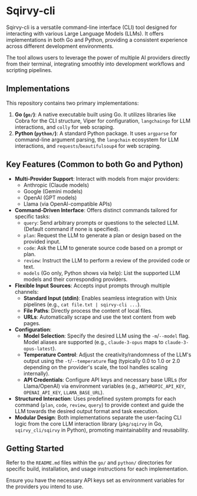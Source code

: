 # Sqirvy-cli

Sqirvy-cli is a versatile command-line interface (CLI) tool designed for interacting with various Large Language Models (LLMs). It offers implementations in both Go and Python, providing a consistent experience across different development environments.

The tool allows users to leverage the power of multiple AI providers directly from their terminal, integrating smoothly into development workflows and scripting pipelines.

## Implementations

This repository contains two primary implementations:

1.  **Go (`go/`)**: A native executable built using Go. It utilizes libraries like Cobra for the CLI structure, Viper for configuration, `langchaingo` for LLM interactions, and `colly` for web scraping.
2.  **Python (`python/`)**: A standard Python package. It uses `argparse` for command-line argument parsing, the `langchain` ecosystem for LLM interactions, and `requests`/`beautifulsoup4` for web scraping.

## Key Features (Common to both Go and Python)

*   **Multi-Provider Support**: Interact with models from major providers:
    *   Anthropic (Claude models)
    *   Google (Gemini models)
    *   OpenAI (GPT models)
    *   Llama (via OpenAI-compatible APIs)
*   **Command-Driven Interface**: Offers distinct commands tailored for specific tasks:
    *   `query`: Send arbitrary prompts or questions to the selected LLM. (Default command if none is specified).
    *   `plan`: Request the LLM to generate a plan or design based on the provided input.
    *   `code`: Ask the LLM to generate source code based on a prompt or plan.
    *   `review`: Instruct the LLM to perform a review of the provided code or text.
    *   `models` (Go only, Python shows via help): List the supported LLM models and their corresponding providers.
*   **Flexible Input Sources**: Accepts input prompts through multiple channels:
    *   **Standard Input (stdin)**: Enables seamless integration with Unix pipelines (e.g., `cat file.txt | sqirvy-cli ...`).
    *   **File Paths**: Directly process the content of local files.
    *   **URLs**: Automatically scrape and use the text content from web pages.
*   **Configuration**:
    *   **Model Selection**: Specify the desired LLM using the `-m`/`--model` flag. Model aliases are supported (e.g., `claude-3-opus` maps to `claude-3-opus-latest`).
    *   **Temperature Control**: Adjust the creativity/randomness of the LLM's output using the `-t`/`--temperature` flag (typically 0.0 to 1.0 or 2.0 depending on the provider's scale, the tool handles scaling internally).
    *   **API Credentials**: Configure API keys and necessary base URLs (for Llama/OpenAI) via environment variables (e.g., `ANTHROPIC_API_KEY`, `OPENAI_API_KEY`, `LLAMA_BASE_URL`).
*   **Structured Interaction**: Uses predefined system prompts for each command (`plan`, `code`, `review`, `query`) to provide context and guide the LLM towards the desired output format and task execution.
*   **Modular Design**: Both implementations separate the user-facing CLI logic from the core LLM interaction library (`pkg/sqirvy` in Go, `sqirvy_cli/sqirvy` in Python), promoting maintainability and reusability.

## Getting Started

Refer to the `README.md` files within the `go/` and `python/` directories for specific build, installation, and usage instructions for each implementation.

Ensure you have the necessary API keys set as environment variables for the providers you intend to use.
